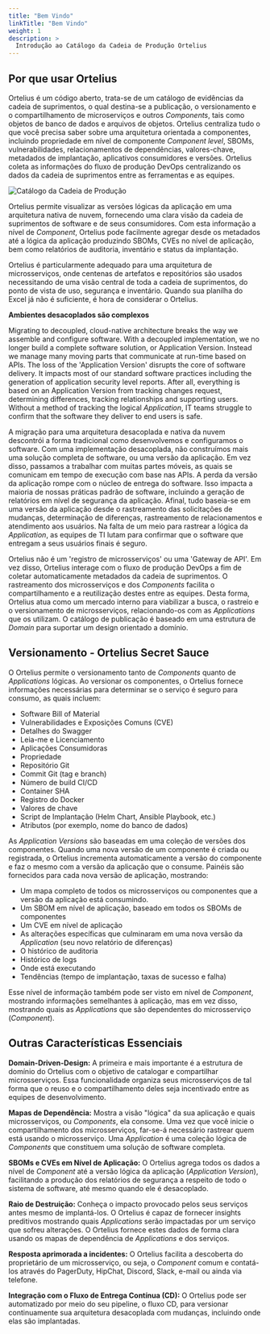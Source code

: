 ```yaml
---
title: "Bem Vindo"
linkTitle: "Bem Vindo"
weight: 1
description: >  
  Introdução ao Catálogo da Cadeia de Produção Ortelius 
---
```

## Por que usar Ortelius

Ortelius é um código aberto, trata-se de um catálogo de evidências da cadeia de suprimentos, o qual destina-se a publicação, o versionamento e o compartilhamento de microserviços e outros _Components_, tais como objetos de banco de dados e arquivos de objetos. Ortelius centraliza tudo o que você precisa saber sobre uma arquitetura orientada a componentes, incluindo propriedade em nível de componente _Component level_, SBOMs, vulnerabilidades, relacionamentos de dependências, valores-chave, metadados de implantação, aplicativos consumidores e versões. Ortelius coleta as informações do fluxo de produção DevOps centralizando os dados da cadeia de suprimentos entre as ferramentas e as equipes.

![Catálogo da Cadeia de Produção](/supplychaincatalog.png)

Ortelius permite visualizar as versões lógicas da aplicação em uma arquitetura nativa de nuvem, fornecendo uma clara visão da cadeia de suprimentos de software e de seus consumidores. Com esta informação a nível de _Component_, Ortelius pode facilmente agregar desde os metadados até a lógica da aplicação produzindo SBOMs, CVEs no nível de aplicação, bem como relatórios de auditoria, inventário e status da implantação.

Ortelius é particularmente adequado para uma arquitetura de microsserviços, onde centenas de artefatos e repositórios são usados necessitando de uma visão central de toda a cadeia de suprimentos, do ponto de vista de uso, segurança e inventário. Quando sua planilha do Excel já não é suficiente, é hora de considerar o Ortelius.

**Ambientes desacoplados são complexos**

Migrating to decoupled, cloud-native architecture breaks the way we assemble and configure software. With a decoupled implementation, we no longer build a complete software solution, or Application Version. Instead we manage many moving parts that communicate at run-time based on APIs.  The loss of the 'Application Version' disrupts the core of software delivery.  It impacts most of our standard software practices including the generation of application security level reports.  After all, everything is based on an Application Version from tracking changes request, determining differences, tracking relationships and supporting users. Without a method of tracking the logical _Application_, IT teams struggle to confirm that the software they deliver to end users is safe.

A migração para uma arquitetura desacoplada e nativa da nuvem descontrói a forma tradicional como desenvolvemos e configuramos o software. Com uma implementação desacoplada, não construímos mais uma solução completa de software, ou uma versão da aplicação. Em vez disso, passamos a trabalhar com muitas partes móveis, as quais se comunicam em tempo de execução com base nas APIs. A perda da versão da aplicação rompe com o núcleo de entrega do software. Isso impacta a maioria de nossas práticas padrão de software, incluindo a geração de relatórios em nível de segurança da aplicação. Afinal, tudo baseia-se em uma versão da aplicação desde o rastreamento das solicitações de mudanças, determinação de diferenças, rastreamento de relacionamentos e atendimento aos usuários. Na falta de um meio para rastrear a lógica da _Application_, as equipes de TI lutam para confirmar que o software que entregam a seus usuários finais é seguro.

Ortelius não é um 'registro de microsserviços' ou uma 'Gateway de API'. Em vez disso, Ortelius interage com o fluxo de produção DevOps a fim de coletar automaticamente metadados da cadeia de suprimentos. O rastreamento dos microsserviços e dos _Components_ facilita o compartilhamento e a reutilização destes entre as equipes. Desta forma, Ortelius atua como um mercado interno para viabilizar a busca, o rastreio e o versionamento de microsserviços, relacionando-os com as _Applications_ que os utilizam. O catálogo de publicação é baseado em uma estrutura de _Domain_ para suportar um design orientado a domínio.

## Versionamento - Ortelius Secret Sauce

O Ortelius permite o versionamento tanto de _Components_ quanto de _Applications_ lógicas. Ao versionar os componentes, o Ortelius fornece informações necessárias para determinar se o serviço é seguro para consumo, as quais incluem:

- Software Bill of Material
- Vulnerabilidades e Exposições Comuns (CVE)
- Detalhes do Swagger
- Leia-me e Licenciamento
- Aplicações Consumidoras
- Propriedade
- Repositório Git
- Commit Git (tag e branch)
- Número de build CI/CD
- Container SHA
- Registro do Docker
- Valores de chave
- Script de Implantação (Helm Chart, Ansible Playbook, etc.)
- Atributos (por exemplo, nome do banco de dados)

As _Application Versions_ são baseadas em uma coleção de versões dos componentes. Quando uma nova versão de um componente é criada ou registrada, o Ortelius incrementa automaticamente a versão do componente e faz o mesmo com a versão da aplicação que o consume. Painéis são fornecidos para cada nova versão de aplicação, mostrando:

- Um mapa completo de todos os microsserviços ou componentes que a versão da aplicação está consumindo.
- Um SBOM em nível de aplicação, baseado em todos os SBOMs de componentes
- Um CVE em nível de aplicação
- As alterações específicas que culminaram em uma nova versão da _Application_ (seu novo relatório de diferenças)
- O histórico de auditoria
- Histórico de logs
- Onde está executando
- Tendências (tempo de implantação, taxas de sucesso e falha)

Esse nível de informação também pode ser visto em nível de _Component_, mostrando informações semelhantes à aplicação, mas em vez disso, mostrando quais as _Applications_ que são dependentes do microsserviço (_Component_).

## Outras Características Essenciais
**Domain-Driven-Design:** A primeira e mais importante é a estrutura de domínio do Ortelius com o objetivo de catalogar e compartilhar microsserviços. Essa funcionalidade organiza seus microsserviços de tal forma que o reuso e o compartilhamento deles seja incentivado entre as equipes de desenvolvimento.

**Mapas de Dependência:** Mostra a visão "lógica" da sua aplicação e quais microsserviços, ou _Components_, ela consome. Uma vez que você inicie o compartilhamento dos microsserviços, far-se-á necessário rastrear quem está usando o microsserviço. Uma _Application_ é uma coleção lógica de _Components_ que constituem uma solução de software completa.

**SBOMs e CVEs em Nível de Aplicação:** O Ortelius agrega todos os dados a nível de _Component_ até a versão lógica da aplicação (_Application Version_), facilitando a produção dos relatórios de segurança a respeito de todo o sistema de software, até mesmo quando ele é desacoplado.

**Raio de Destruição:** Conheça o impacto provocado pelos seus serviços antes mesmo de implantá-los. O Ortelius é capaz de fornecer insights preditivos mostrando quais _Applications_ serão impactadas por um serviço que sofreu alterações. O Ortelius fornece estes dados de forma clara usando os mapas de dependência de _Applications_ e dos serviços.

**Resposta aprimorada a incidentes:** O Ortelius facilita a descoberta do proprietário de um microsserviço, ou seja, o _Component_ comum e contatá-los através do PagerDuty, HipChat, Discord, Slack, e-mail ou ainda via telefone.

**Integração com o Fluxo de Entrega Contínua (CD):** O Ortelius pode ser automatizado por meio do seu pipeline, o fluxo CD, para versionar continuamente sua arquitetura desacoplada com mudanças, incluindo onde elas são implantadas.
